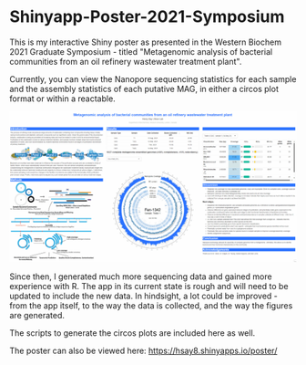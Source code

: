 # Shinyapp-Poster-2021-Symposium
This is my interactive Shiny poster as presented in the Western Biochem 2021 Graduate Symposium - titled "Metagenomic analysis of bacterial communities from an oil refinery wastewater treatment plant".

Currently, you can view the Nanopore sequencing statistics for each sample and the assembly statistics of each putative MAG, in either a circos plot format or within a reactable.

![](https://github.com/hsay8/Shinyapp-Poster-2021-Symposium/blob/main/poster_demo.gif)

Since then, I generated much more sequencing data and gained more experience with R. The app in its current state is rough and will need to be updated to include the new data. In hindsight, a lot could be improved - from the app itself, to the way the data is collected, and the way the figures are generated.

The scripts to generate the circos plots are included here as well.

The poster can also be viewed here:
https://hsay8.shinyapps.io/poster/
